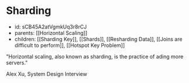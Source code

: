 # Sharding
* id: sCB45A2atVgmkUq3r8rCJ
* parents: [[Horizontal Scaling]]
* children: [[Sharding Key]], [[Shards]], [[Resharding Data]], [[Joins are difficult to perform]], [[Hotspot Key Problem]]

"Horizontal scaling, also known as sharding, is the practice of ading more servers."

Alex Xu, System Design Interview